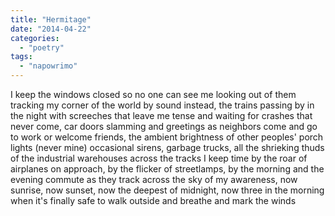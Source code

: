```yaml
---
title: "Hermitage"
date: "2014-04-22"
categories: 
  - "poetry"
tags: 
  - "napowrimo"
---
```


I keep the windows closed so no one can see me looking out of them tracking my corner of the world by sound instead, the trains passing by in the night with screeches that leave me tense and waiting for crashes that never come, car doors slamming and greetings as neighbors come and go to work or welcome friends, the ambient brightness of other peoples' porch lights (never mine) occasional sirens, garbage trucks, all the shrieking thuds of the industrial warehouses across the tracks I keep time by the roar of airplanes on approach, by the flicker of streetlamps, by the morning and the evening commute as they track across the sky of my awareness, now sunrise, now sunset, now the deepest of midnight, now three in the morning when it's finally safe to walk outside and breathe and mark the winds
